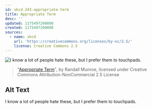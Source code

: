 ```yaml
---
id: xkcd.243-appropriate-term
title: Appropriate Term
desc: ''
updated: 1175497200000
created: 1175497200000
sources:
  - name: xkcd
    url: 'https://creativecommons.org/licenses/by-nc/2.5/'
    license: Creative Commons 2.5
---
```

![I know a lot of people hate these, but I prefer them to touchpads.](https://imgs.xkcd.com/comics/appropriate_term.png)
> "[Appropriate Term](https://xkcd.com/243/)", by Randall Munroe, licensed under Creative Commons Attribution-NonCommercial 2.5 License

## Alt Text
I know a lot of people hate these, but I prefer them to touchpads.
